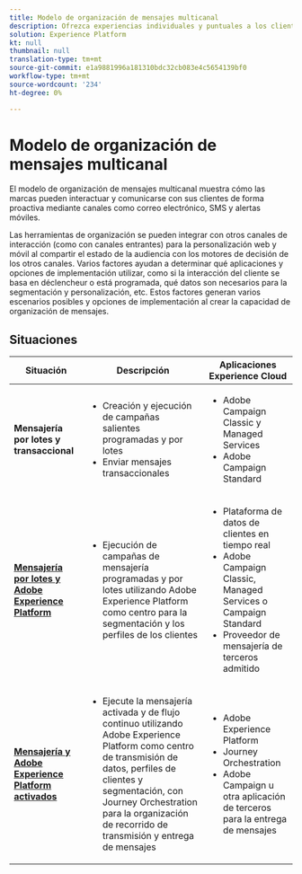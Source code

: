 ```yaml
---
title: Modelo de organización de mensajes multicanal
description: Ofrezca experiencias individuales y puntuales a los clientes en todas las pantallas.
solution: Experience Platform
kt: null
thumbnail: null
translation-type: tm+mt
source-git-commit: e1a9881996a181310bdc32cb083e4c5654139bf0
workflow-type: tm+mt
source-wordcount: '234'
ht-degree: 0%

---
```



# Modelo de organización de mensajes multicanal

El modelo de organización de mensajes multicanal muestra cómo las marcas pueden interactuar y comunicarse con sus clientes de forma proactiva mediante canales como correo electrónico, SMS y alertas móviles.

Las herramientas de organización se pueden integrar con otros canales de interacción (como con canales entrantes) para la personalización web y móvil al compartir el estado de la audiencia con los motores de decisión de los otros canales. Varios factores ayudan a determinar qué aplicaciones y opciones de implementación utilizar, como si la interacción del cliente se basa en déclencheur o está programada, qué datos son necesarios para la segmentación y personalización, etc. Estos factores generan varios escenarios posibles y opciones de implementación al crear la capacidad de organización de mensajes.

## Situaciones


| Situación | Descripción | Aplicaciones Experience Cloud |
|---|---|---|
| **Mensajería por lotes y transaccional** | <ul><li>Creación y ejecución de campañas salientes programadas y por lotes</li><li>Enviar mensajes transaccionales</li></ul> | <ul><li>Adobe Campaign Classic y Managed Services</li><li>Adobe Campaign Standard</li></ul> |
| **[Mensajería por lotes y Adobe Experience Platform](batch-messaging.md)** | <ul><li>Ejecución de campañas de mensajería programadas y por lotes utilizando Adobe Experience Platform como centro para la segmentación y los perfiles de los clientes</li></ul> | <ul><li>Plataforma de datos de clientes en tiempo real</li><li>Adobe Campaign Classic, Managed Services o Campaign Standard</li><li>Proveedor de mensajería de terceros admitido</li></ul> |
| **[Mensajería y Adobe Experience Platform activados](triggered-messaging.md)** | <ul><li>Ejecute la mensajería activada y de flujo continuo utilizando Adobe Experience Platform como centro de transmisión de datos, perfiles de clientes y segmentación, con Journey Orchestration para la organización de recorrido de transmisión y entrega de mensajes</li></ul> | <ul><li>Adobe Experience Platform</li><li>Journey Orchestration</li><li>Adobe Campaign u otra aplicación de terceros para la entrega de mensajes</li></ul> |
